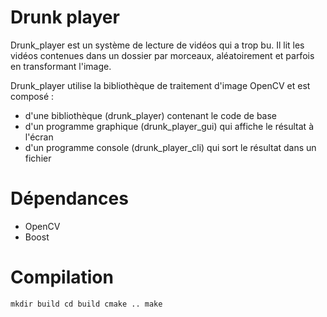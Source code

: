 # Drunk player
Drunk_player est un système de lecture de vidéos qui a trop bu. Il lit les vidéos contenues dans un dossier par morceaux, aléatoirement et parfois en transformant l'image.

Drunk_player utilise la bibliothèque de traitement d'image OpenCV et est composé :

- d'une bibliothèque (drunk_player) contenant le code de base
- d'un programme graphique (drunk_player_gui) qui affiche le résultat à l'écran
- d'un programme console (drunk_player_cli) qui sort le résultat dans un fichier

# Dépendances

- OpenCV
- Boost

# Compilation
  `mkdir build
  cd build
  cmake ..
  make`
